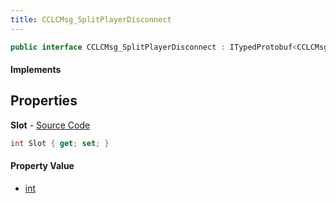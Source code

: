 ```yaml
---
title: CCLCMsg_SplitPlayerDisconnect
---
```


```csharp
public interface CCLCMsg_SplitPlayerDisconnect : ITypedProtobuf<CCLCMsg_SplitPlayerDisconnect>, INativeHandle, INetMessage<CCLCMsg_SplitPlayerDisconnect>, IDisposable
```

#### Implements

## Properties

**Slot** - [Source Code](https://github.com/swiftly-solution/swiftlys2/blob/main/managed/src/SwiftlyS2.Generated/Protobufs/Interfaces/CCLCMsg_SplitPlayerDisconnect.cs#L18)

```csharp
int Slot { get; set; }
```

#### Property Value

- [int](https://learn.microsoft.com/dotnet/api/system.int32)

